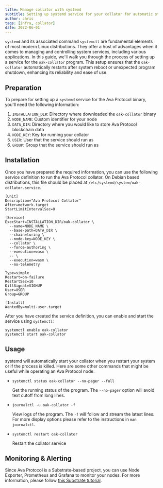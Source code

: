 ```yaml
---
title: Manage collator with systemd
subtitle: Setting up systemd service for your collator for automatic startup, monitoring and log management
author: chris
tags: [infra, collator]
date: 2022-06-01
---
```

`systemd` and its associated command `systemctl` are fundamental elements of most modern Linux distributions. They offer a host of advantages when it comes to managing and controlling system services, including various applications. In this guide, we'll walk you through the process of setting up a service for the `oak-collator` program. This setup ensures that the `oak-collator` automatically restarts after system reboot or unexpected program shutdown, enhancing its reliability and ease of use.

## Preparation

To prepare for setting up a `systemd` service for the Ava Protocol binary, you'll need the
following information:

1. `INSTALLATION_DIR`: Directory where downloaded the `oak-collator` binary
2. `NODE_NAME`: Custom identifier for your node
3. `DATA_DIR`: Directory where you would like to store Ava Protocol blockchain data
4. `NODE_KEY`: Key for running your collator
5. `USER`: User that the service should run as
6. `GROUP`: Group that the service should run as

## Installation

Once you have prepared the required information, you can use the following
service definition to run the Ava Protocol collator.  On Debian based distributions, this
file should be placed at `/etc/systemd/system/oak-collator.service`.

```
[Unit]
Description="Ava Protocol Collator"
After=network.target
StartLimitIntervalSec=0

[Service]
ExecStart=INSTALLATION_DIR/oak-collator \
  --name=NODE_NAME \
  --base-path=DATA_DIR \
  --chain=turing \
  --node-key=NODE_KEY \
  --collator \
  --force-authoring \
  --execution=wasm \
  -- \
  --execution=wasm \
  --no-telemetry

Type=simple
Restart=on-failure
RestartSec=10
KillSignal=SIGHUP
User=USER
Group=GROUP

[Install]
WantedBy=multi-user.target
```

After you have created the service definition, you can enable and start the
service using `systemctl`:

```
systemctl enable oak-collator
systemctl start oak-collator
```

## Usage

systemd will automatically start your collator when you restart your system or
if the process is killed. Here are some other commands that might be useful
while operating an Ava Protocol node.

* `systemctl status oak-collator --no-pager --full`
  
  Get the running status of the program. The `--no-pager` option will avoid text cutoff from long lines. 
* `journalctl -u oak-collator -f`
  
  View logs of the program. The `-f` will follow and stream the latest lines. For more display options please refer to the instructions in `man journalctl`.
* `systemctl restart oak-collator`
  
  Restart the collator service 

## Monitoring & Alerting

Since Ava Protocol is a Substrate-based project, you can use Node Exporter, Prometheus and Grafana to monitor your nodes. For more information, please follow [this Substrate tutorial](https://docs.substrate.io/tutorials/v3/node-metrics/).
